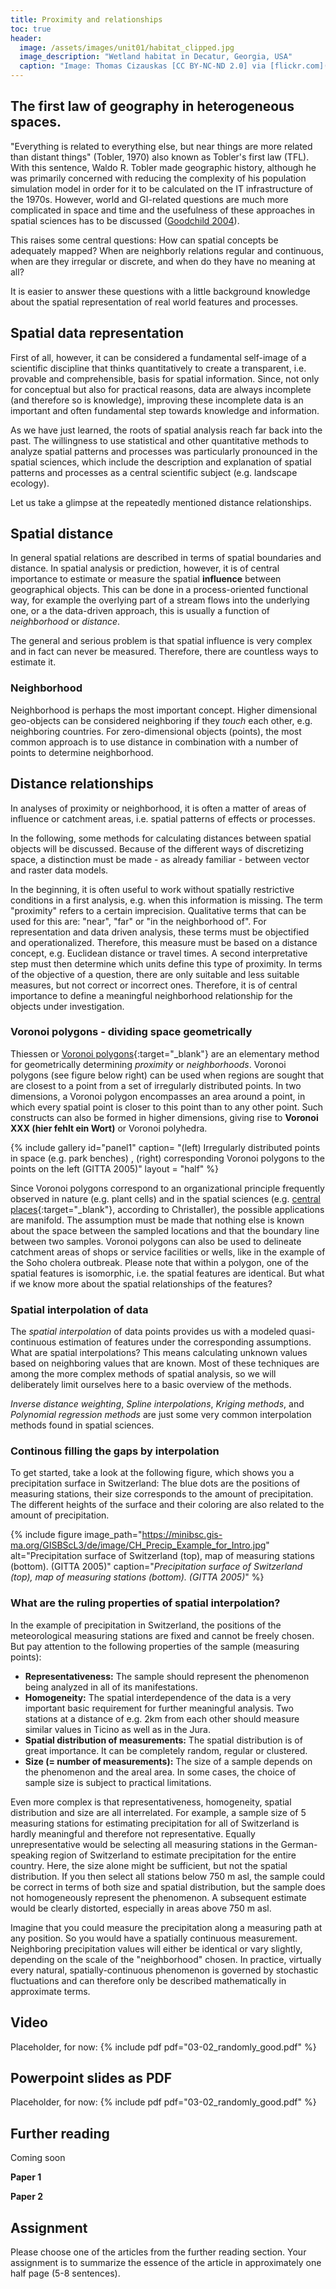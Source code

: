```yaml
--- 
title: Proximity and relationships 
toc: true
header:
  image: /assets/images/unit01/habitat_clipped.jpg
  image_description: "Wetland habitat in Decatur, Georgia, USA"
  caption: "Image: Thomas Cizauskas [CC BY-NC-ND 2.0] via [flickr.com](https://www.flickr.com/photos/cizauskas/51243943456/)"
---
```


## The first law of geography in heterogeneous spaces.
"Everything is related to everything else, but near things are more related than distant things" (Tobler, 1970) also known as Tobler's first law (TFL). With this sentence, Waldo R. Tobler made geographic history, although he was primarily concerned with reducing the complexity of his population simulation model in order for it to be calculated on the IT infrastructure of the 1970s. However,
world and GI-related questions are much more complicated in space and time and the usefulness of these approaches in spatial sciences has to be discussed ([Goodchild 2004](https://onlinelibrary.wiley.com/doi/abs/10.1111/j.1467-8306.2004.09402008.x)).

This raises some central questions: How can spatial concepts be adequately mapped? When are neighborly relations regular and continuous, when are they irregular or discrete, and when do they have no meaning at all?

It is easier to answer these questions with a little background knowledge about the spatial representation of real world features and processes.

## Spatial data representation

First of all, however, it can be considered a fundamental self-image of a scientific discipline that thinks quantitatively to create a transparent, i.e. provable and comprehensible, basis for spatial information. Since, not only for conceptual but also for practical reasons, data are always incomplete (and therefore so is knowledge), improving these incomplete data is an important and often fundamental step towards knowledge and information.

As we have just learned, the roots of spatial analysis reach far back into the past. The willingness to use statistical and other quantitative methods to analyze spatial patterns and processes was particularly pronounced in the spatial sciences, which include the description and explanation of spatial patterns and processes as a central scientific subject (e.g. landscape ecology).

Let us take a glimpse at the repeatedly mentioned distance relationships.


## Spatial distance

In general spatial relations are described in terms of spatial boundaries and distance. In spatial analysis or prediction, however, it is of central importance to estimate or measure the spatial **influence** between geographical objects. This can be done in a process-oriented functional way, for example the overlying part of a stream flows into the underlying one, or a the data-driven approach, this is usually a function of *neighborhood* or *distance*.  

The general and serious problem is that spatial influence is very complex and in fact can never be measured. Therefore, there are countless ways to estimate it. 


### Neighborhood

Neighborhood is perhaps the most important concept. Higher dimensional geo-objects can be considered neighboring if they *touch* each other, e.g. neighboring countries. For zero-dimensional objects (points), the most common approach is to use distance in combination with a number of points to determine neighborhood.


## Distance relationships

In analyses of proximity or neighborhood, it is often a matter of areas of influence or catchment areas, i.e. spatial patterns of effects or processes.

In the following, some methods for calculating distances between spatial objects will be discussed. Because of the different ways of discretizing space, a distinction must be made - as already familiar - between vector and raster data models.

In the beginning, it is often useful to work without spatially restrictive conditions in a first analysis, e.g. when this information is missing. The term "proximity" refers to a certain imprecision. Qualitative terms that can be used for this are: "near", "far" or "in the neighborhood of". For representation and data driven analysis, these terms must be objectified and operationalized. Therefore, this measure must be based on a distance concept, e.g. Euclidean distance or travel times. A second interpretative step must then determine which units define this type of proximity. In terms of the objective of a question, there are only suitable and less suitable measures, but not correct or incorrect ones. Therefore, it is of central importance to define a meaningful neighborhood relationship for the objects under investigation.


### Voronoi polygons - dividing space geometrically

Thiessen or [Voronoi polygons](https://en.wikipedia.org/wiki/Voronoi_diagram){:target="_blank"} are an elementary method for geometrically determining *proximity* or *neighborhoods*. Voronoi polygons (see figure below right) can be used when regions are sought that are closest to a point from a set of irregularly distributed points. In two dimensions, a Voronoi polygon encompasses an area around a point, in which every spatial point is closer to this point than to any other point. Such constructs can also be formed in higher dimensions, giving rise to **Voronoi XXX (hier fehlt ein Wort)** or Voronoi polyhedra.

{% include gallery id="panel1" caption= "(left) Irregularly distributed points in space (e.g. park benches) , (right) corresponding Voronoi  polygons to the points on the left (GITTA 2005)" layout = "half" %}

Since Voronoi polygons correspond to an organizational principle frequently observed in nature (e.g. plant cells) and in the spatial sciences (e.g. [central places](https://en.wikipedia.org/wiki/Central_place_theory){:target="_blank"}, according to Christaller), the possible applications are manifold. The assumption must be made that nothing else is known about the space between the sampled locations and that the boundary line between two samples. Voronoi polygons can also be used to delineate catchment areas of shops or service facilities or wells, like in the example of the Soho cholera outbreak. Please note that within a polygon, one of the spatial features is isomorphic, i.e. the spatial features are identical. But what if we know more about the spatial relationships of the features?

### Spatial interpolation of data

The *spatial interpolation* of data points provides us with a modeled quasi-continuous estimation of features under the corresponding assumptions. What are spatial interpolations? This means calculating unknown values based on neighboring values that are known. Most of these techniques are among the more complex methods of spatial analysis, so we will deliberately limit ourselves here to a basic overview of the methods.

*Inverse distance weighting*, *Spline interpolations*, *Kriging methods*, and *Polynomial regression methods* are just some very common interpolation methods found in spatial sciences. 

### Continous filling the gaps by interpolation

To get started, take a look at the following figure, which shows you a precipitation surface in Switzerland: The blue dots are the positions of measuring stations, their size corresponds to the amount of precipitation. The different heights of the surface and their coloring are also related to the amount of precipitation.

{% include figure image_path="https://minibsc.gis-ma.org/GISBScL3/de/image/CH_Precip_Example_for_Intro.jpg" alt="Precipitation surface of Switzerland (top), map of measuring stations (bottom). (GITTA 2005)" caption="*Precipitation surface of Switzerland (top), map of measuring stations (bottom). (GITTA 2005)*" %}

### What are the ruling properties of spatial interpolation?

In the example of precipitation in Switzerland, the positions of the meteorological measuring stations are fixed and cannot be freely chosen. But pay attention to the following properties of the sample (measuring points):

* **Representativeness:** The sample should represent the phenomenon being analyzed in all of its manifestations.
* **Homogeneity:** The spatial interdependence of the data is a very important basic requirement for further meaningful analysis. Two stations at a distance of e.g. 2km from each other should measure similar values in Ticino as well as in the Jura.
* **Spatial distribution of measurements:** The spatial distribution is of great importance. It can be completely random, regular or clustered. 
* **Size (= number of measurements):** The size of a sample depends on the phenomenon and the areal area. In some cases, the choice of sample size is subject to practical limitations.

Even more complex is that representativeness, homogeneity, spatial distribution and size are all interrelated. For example, a sample size of 5 measuring stations for estimating precipitation for all of Switzerland is hardly meaningful and therefore not representative. Equally unrepresentative would be selecting all measuring stations in the German-speaking region of Switzerland to estimate precipitation for the entire country. Here, the size alone might be sufficient, but not the spatial distribution. If you then select all stations below 750 m asl, the sample could be correct in terms of both size and spatial distribution, but the sample does not homogeneously represent the phenomenon. A subsequent estimate would be clearly distorted, especially in areas above 750 m asl.

Imagine that you could measure the precipitation along a measuring path at any position. So you would have a spatially continuous measurement. Neighboring precipitation values will either be identical or vary slightly, depending on the scale of the "neighborhood" chosen. In practice, virtually every natural, spatially-continuous phenomenon is governed by stochastic fluctuations and can therefore only be described mathematically in approximate terms.


## Video 
Placeholder, for now:
{% include pdf pdf="03-02_randomly_good.pdf" %}

## Powerpoint slides as PDF 
Placeholder, for now:
{% include pdf pdf="03-02_randomly_good.pdf" %}

## Further reading
Coming soon

**Paper 1**

**Paper 2**

## Assignment
Please choose one of the articles from the further reading section. Your assignment is to summarize the essence of the article in approximately one half page (5-8 sentences).